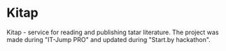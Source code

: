 # Kitap
Kitap - service for reading and publishing tatar literature.
The project was made during "IT-Jump PRO" and updated during "Start.by hackathon".
